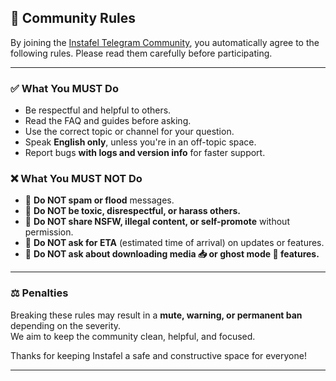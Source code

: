 ## 📜 Community Rules

By joining the [Instafel Telegram Community](https://t.me/instafel), you automatically agree to the following rules. Please read them carefully before participating.

---

### ✅ What You MUST Do

- Be respectful and helpful to others.
- Read the FAQ and guides before asking.
- Use the correct topic or channel for your question.
- Speak **English only**, unless you're in an off-topic space.
- Report bugs **with logs and version info** for faster support.

### ❌ What You MUST NOT Do

- 🚫 **Do NOT spam or flood** messages.
- 🚫 **Do NOT be toxic, disrespectful, or harass others.**
- 🚫 **Do NOT share NSFW, illegal content, or self-promote** without permission.
- 🚫 **Do NOT ask for ETA** (estimated time of arrival) on updates or features.
- 🚫 **Do NOT ask about downloading media 📥 or ghost mode 👻 features.**

---

### ⚖️ Penalties

Breaking these rules may result in a **mute, warning, or permanent ban** depending on the severity.  
We aim to keep the community clean, helpful, and focused.

Thanks for keeping Instafel a safe and constructive space for everyone!

---

